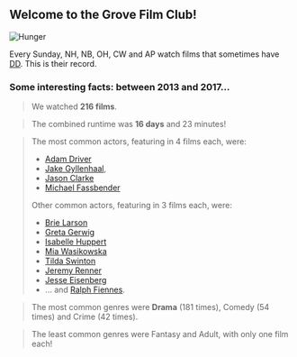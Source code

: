 ## Welcome to the Grove Film Club!

![Hunger](http://3.bp.blogspot.com/-4D39tr1ppW4/U77gdu3cj1I/AAAAAAAAKkI/jbH_1CR3WAA/s1600/H+mopping.bmp)

Every Sunday, NH, NB, OH, CW and AP watch films that sometimes have [DD](https://www.doesthedogdie.com). This is their record.

### Some interesting facts: between 2013 and 2017...

> We watched **216 films**.

> The combined runtime was **16 days** and 23 minutes!

> The most common actors, featuring in 4 films each, were:
> * [Adam Driver](http://www.imdb.com/name/nm3485845/)
> * [Jake Gyllenhaal](http://www.imdb.com/name/nm0350453/), 
> * [Jason Clarke](http://www.imdb.com/name/nm0164809/)
> * [Michael Fassbender](http://www.imdb.com/name/nm1055413/)
> 
> Other common actors, featuring in 3 films each, were: 
> * [Brie Larson](http://www.imdb.com/name/nm0488953/)
> * [Greta Gerwig](http://www.imdb.com/name/nm1950086/)
> * [Isabelle Huppert](http://www.imdb.com/name/nm0001376/)
> * [Mia Wasikowska](http://www.imdb.com/name/nm1985859/)
> * [Tilda Swinton](http://www.imdb.com/name/nm0842770/)
> * [Jeremy Renner](http://www.imdb.com/name/nm0719637/)
> * [Jesse Eisenberg](http://www.imdb.com/name/nm0251986/)
> * ... and [Ralph Fiennes](http://www.imdb.com/name/nm0000146/).

> The most common genres were **Drama** (181 times), Comedy (54 times) and Crime (42 times).

> The least common genres were Fantasy and Adult, with only one film each!